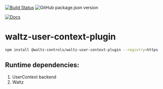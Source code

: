 [![Build Status](https://travis-ci.org/waltz-controls/waltz-user-context-plugin.svg?branch=master)](https://travis-ci.org/waltz-controls/waltz-user-context-plugin)
![GitHub package.json version](https://img.shields.io/github/package-json/v/waltz-controls/waltz-user-context-plugin)

[![Docs](https://img.shields.io/badge/Docs-Generated-green.svg)](https://waltz-controls.github.io/waltz-user-context-plugin/)


# waltz-user-context-plugin

```bash
npm install @waltz-controls/waltz-user-context-plugin --registry=https://npm.pkg.github.com/waltz-controls
```


## Runtime dependencies:

1. UserContext backend
2. Waltz
